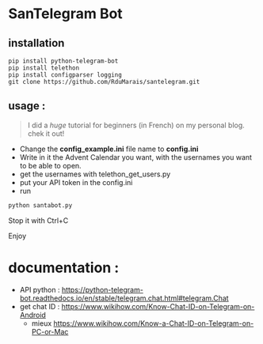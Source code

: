# SanTelegram Bot

## installation

```
pip install python-telegram-bot
pip install telethon
pip install configparser logging
git clone https://github.com/RduMarais/santelegram.git
```

## usage : 

> I did a *huge* tutorial for beginners (in French) on my personal blog. chek it out!

 * Change the **config_example.ini** file name to **config.ini**
 * Write in it the Advent Calendar you want, with the usernames you want to be able to open.
 * get the usernames with telethon_get_users.py
 * put your API token in the config.ini
 * run 


```bash
python santabot.py
```
Stop it with Ctrl+C

Enjoy


# documentation : 

 * API python : https://python-telegram-bot.readthedocs.io/en/stable/telegram.chat.html#telegram.Chat
 * get chat ID : https://www.wikihow.com/Know-Chat-ID-on-Telegram-on-Android
 	 * mieux https://www.wikihow.com/Know-a-Chat-ID-on-Telegram-on-PC-or-Mac
